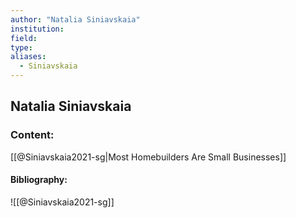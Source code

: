 ```yaml
---
author: "Natalia Siniavskaia"
institution:
field:
type:
aliases:
  - Siniavskaia
---
```


## Natalia Siniavskaia

### Content:
[[@Siniavskaia2021-sg|Most Homebuilders Are Small Businesses]]

#### Bibliography:

![[@Siniavskaia2021-sg]]
